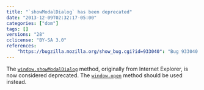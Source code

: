 ```yaml
---
title: "`showModalDialog` has been deprecated"
date: "2013-12-09T02:32:17-05:00"
categories: ["dom"]
tags: []
versions: "28"
cclicense: "BY-SA 3.0"
references:
    "https://bugzilla.mozilla.org/show_bug.cgi?id=933040": "Bug 933040 – Warn for showModalDialog uses"
---
```

The [`window.showModalDialog`](https://developer.mozilla.org/en-US/docs/Web/API/window.showModalDialog) method, originally from Internet Explorer, is now considered deprecated. The [`window.open`](https://developer.mozilla.org/en-US/docs/Web/API/window.open) method should be used instead.
